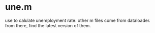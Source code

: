 # une.m
use to calulate unemployment rate.
other m files come from dataloader.
from there, find the latest version of them.

